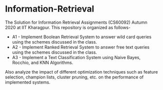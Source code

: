 # Information-Retrieval
The Solution for Information Retrieval Assignments (CS60092) Autumn 2020 at IIT Kharagpur. This repository is organized as follows-

- A1 - Implement Boolean Retrieval System to answer wild card queries using the schemes discussed in the class. 
- A2 - Implement Ranked Retrieval System to answer free text queries using the schemes discussed in the class. 
- A3 - Implement a Text Classification System using Naive Bayes, Rocchio, and KNN Algorithms. 

Also analyze the impact of different optimization techniques such as feature selection, champion lists, cluster pruning, etc. on the performance of implemented systems.
